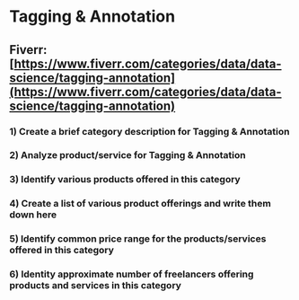 # Tagging & Annotation
## Fiverr: [https://www.fiverr.com/categories/data/data-science/tagging-annotation](https://www.fiverr.com/categories/data/data-science/tagging-annotation)
### 1) Create a brief category description for Tagging & Annotation
### 2) Analyze product/service for Tagging & Annotation
### 3) Identify various products offered in this category
### 4) Create a list of various product offerings and write them down here
### 5) Identify common price range for the products/services offered in this category
### 6) Identity approximate number of freelancers offering products and services in this category
